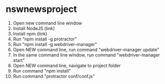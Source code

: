# nswnewsproject

1. Open new command line window
2. Install NodeJS (link)
3. Install npm (link)
4. Run "npm install -g protractor"
5. Run "npm install -g webdriver-manager"
6. Open NEW command line, run command "webdriver-manager update"
7. In the same command line window, run command "webdriver-manager start"
8. Open NEW command line, navigate to project folder
9. Run command "npm install"
10. Run command "protractor conf/conf.js"

